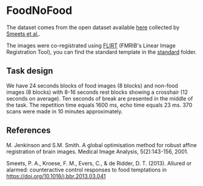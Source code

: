 # FoodNoFood
 
The dataset comes from the open dataset available [here](https://openneuro.org/datasets/ds000157/versions/00001) collected by [Smeets et al.](http://www.ncbi.nlm.nih.gov/pubmed/23578759).

The images were co-registrated using [FLIRT](https://fsl.fmrib.ox.ac.uk/fsl/fslwiki/FLIRT) (FMRIB's Linear Image Registration Tool), you can find the standard template in the [standard](https://github.com/angeella/FoodNoFood/tree/main/volume) folder.

## Task design

We have 24 seconds blocks of food images (8 blocks) and non-food images (8 blocks) with 8-16 seconds rest blocks showing a crosshair (12 seconds on average). Ten seconds of break are presented in the middle of the task. The repetition time equals 1600 ms, echo time equals 23 ms. 370 scans were made in 10 minutes approximately.

## References

M. Jenkinson and S.M. Smith. A global optimisation method for robust affine registration of brain images. Medical Image Analysis, 5(2):143-156, 2001.

Smeets, P. A., Kroese, F. M., Evers, C., & de Ridder, D. T. (2013). Allured or alarmed: counteractive control responses to food temptations in https://doi.org/10.1016/j.bbr.2013.03.041

